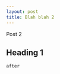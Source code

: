 ```yaml
---
layout: post
title: Blah blah 2
---
```


Post 2

Heading 1
---------


<script src="https://gist.github.com/1941050.js?file=install"
// <![CDATA[

// ]]]]]]><![CDATA[><![CDATA[>
// ]]]]><![CDATA[>]]>
</script>

	
	after